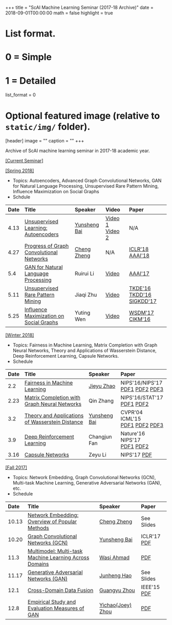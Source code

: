 +++
title = "ScAI Machine Learning Seminar (2017-18 Archive)"
date = 2018-09-01T00:00:00
math = false
highlight = true

# List format.
#   0 = Simple
#   1 = Detailed
list_format = 0

# Optional featured image (relative to `static/img/` folder).
[header]
image = ""
caption = ""
+++

Archive of ScAI machine learning seminar in 2017-18 academic year.

[\[Current Seminar\]](https://www.haojunheng.com/post/2019-01-01-scaiseminar/)

[\[Spring 2018\]](http://yunshengb.com/spring-2018-machine-learning-seminar/)

- Topics: Autoencoders, Advanced Graph Convolutional Networks, GAN for Natural Language Processing, Unsupervised Rare Pattern Mining, Influence Maximization on Social Graphs
- Schdule

| Date | Title | Speaker |  Video | Paper |
|:-----|:------|:--------|:------ |:----- |
| 4.13 | [Unsupervised Learning: Autoencoders](http://yunshengb.com/wp-content/uploads/2018/04/0412018_unsupervised_learning_autoencoders.pdf) | [Yunsheng Bai](http://yunshengb.com/) | [Video 1](https://youtu.be/FAQrMfENLzY) [Video 2](https://youtu.be/2DGAyX9bthc) | N/A |
| 4.27 | [Progress of Graph Convolutional Networks](http://yunshengb.com/wp-content/uploads/2018/04/GCN-Progress.pdf) |  [Cheng Zheng](https://cheng-cz.github.io/) | N/A | [ICLR'18](https://arxiv.org/abs/1801.10247) [AAAI'18](https://arxiv.org/abs/1801.07455) |
| 5.4 | [GAN for Natural Language Processing](http://yunshengb.com/wp-content/uploads/2018/04/seqgan.pdf) | Ruirui Li | [Video](https://youtu.be/XF0NDdRDTpE) | [AAAI'17](https://arxiv.org/abs/1609.05473) |
| 5.11 | [Unsupervised Rare Pattern Mining](http://yunshengb.com/wp-content/uploads/2018/04/Unsupervised-Rare-Pattern-Mining.pdf) | Jiaqi Zhu | [Video](https://youtu.be/Bt4rYRJJxzU) | [TKDE'16](https://ieeexplore.ieee.org/document/7431989) [TKDD'16](https://dl.acm.org/citation.cfm?id=2898359) [SIGKDD'17](https://arxiv.org/abs/1708.01967) |
| 5.25 | [Influence Maximization on Social Graphs](http://yunshengb.com/wp-content/uploads/2018/05/im_ucla_ml_ytwen0525.pdf) | Yuting Wen | [Video](https://youtu.be/XiELAbdqF9g) | [WSDM'17](https://dl.acm.org/citation.cfm?id=3018705) [CIKM'16](https://dl.acm.org/citation.cfm?id=2983724) |

[\[Winter 2018\]](http://yunshengb.com/winter-2018-machine-learning-seminar/) 

- Topics: Fairness in Machine Learning, Matrix Completion with Graph Neural Networks, Theory and Applications of Wasserstein Distance, Deep Reinforcement Learning, Capsule Networks.
- Schedule

| Date | Title | Speaker |  Paper |
|:-----|:------|:--------|:------ |
| 2.2 | [Fairness in Machine Learning](http://yunshengb.com/wp-content/uploads/2018/02/Fairness-presentation.pdf) | [Jieyu Zhao](http://jyzhao.net/) | NIPS'16/NIPS'17<br>  [PDF1](https://arxiv.org/abs/1709.02012) [PDF2](http://people.cs.vt.edu/~bhuang/papers/yao-nips17.pdf) [PDF3](https://papers.nips.cc/paper/6374-equality-of-opportunity-in-supervised-learning.pdf)    | 
| 2.23 | [Matrix Completion with Graph Neural Networks](http://yunshengb.com/wp-content/uploads/2018/02/Geometric-matrix-completion.pdf) | Qin Zhang | NIPS'16/STAT'17<br> [PDF1](https://papers.nips.cc/paper/6960-geometric-matrix-completion-with-recurrent-multi-graph-neural-networks.pdf) [PDF2](https://arxiv.org/abs/1706.02263) | 
| 3.2 | [Theory and Applications of Wasserstein Distance](http://yunshengb.com/wp-content/uploads/2018/03/03022018_Wasserstein_presentation.pdf) | [Yunsheng Bai](http://yunshengb.com/) | CVPR'04 ICML'15<br> [PDF1](https://arxiv.org/abs/1701.07875) [PDF2](http://www.cs.utexas.edu/~grauman/papers/grauman_darrell_cvpr2004.pdf) [PDF3](http://proceedings.mlr.press/v37/kusnerb15.pdf) |
| 3.9 | [Deep Reinforcement Learning](http://yunshengb.com/wp-content/uploads/2018/03/Seminar_Changjun_Fan.pdf) | Changjun Fan  | Nature'16 NIPS'17 <br>  [PDF1](https://www.nature.com/articles/nature14236) [PDF2](https://arxiv.org/abs/1704.01665) |
| 3.16 | [Capsule Networks](http://yunshengb.com/wp-content/uploads/2018/03/capsnet.pdf) | Zeyu Li | NIPS'17 [PDF](https://arxiv.org/pdf/1710.09829.pdf) |

[\[Fall 2017\]](http://yunshengb.com/fall-2017-machine-learning-seminar/) 

- Topics: Network Embedding, Graph Convolutional Networks (GCN), Multi-task Machine Learning, Generative Adversarial Networks (GAN), etc.
- Schedule

| Date | Title | Speaker | Paper |
|:-----|:------|:--------|:------|
| 10.13 | [Network Embedding: Overview of Popular Methods](http://yunshengb.com/wp-content/uploads/2017/10/network_embedding_review.pdf) | [Cheng Zheng](https://cheng-cz.github.io/) | See Slides |
| 10.20 | [Graph Convolutional Networks (GCN)](http://yunshengb.com/wp-content/uploads/2017/10/10202017_GCN_Presentation-1.pdf) | [Yunsheng Bai](http://yunshengb.com/) | ICLR'17 [PDF](https://arxiv.org/abs/1609.02907)  |
| 11.3 | [Multimodel: Multi-task Machine Learning Across Domains](http://yunshengb.com/wp-content/uploads/2017/11/Multi-Task-Machine-Learning.pdf) | [Wasi Ahmad](http://wasiahmad.me/) | [PDF](https://arxiv.org/abs/1706.05137) |
| 11.17 | [Generative Adversarial Networks (GAN)](http://yunshengb.com/wp-content/uploads/2017/11/Seminar_GAN-2.pdf) | [Junheng Hao](https://jeffhao.netlify.com/) | See Slides|
| 12.1 | [Cross-Domain Data Fusion](http://yunshengb.com/wp-content/uploads/2017/12/presentation-guangyu.pdf) | [Guangyu Zhou](https://www.linkedin.com/in/guangyuzhou/) | IEEE'15 [PDF](https://ieeexplore.ieee.org/stamp/stamp.jsp?tp=&arnumber=7230259)|
| 12.8 | [Empirical Study and Evaluation Measures of GAN](http://yunshengb.com/wp-content/uploads/2017/12/are-gans-created-equal.pdf) | [Yichao(Joey) Zhou](https://www.linkedin.com/in/zhouyichao/) | [PDF](https://arxiv.org/pdf/1711.10337.pdf)|
